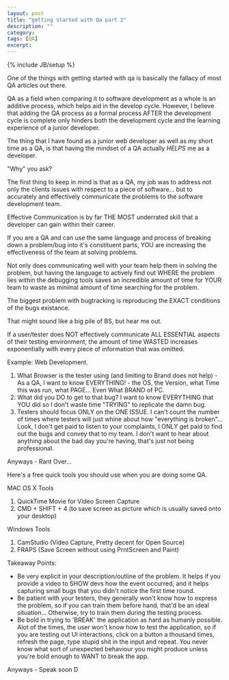 ```yaml
---
layout: post
title: "getting started with Qa part 2"
description: ""
category: 
tags: [QA]
excerpt: 
---
```

{% include JB/setup %}

One of the things with getting started with qa is basically the fallacy of most QA articles out there.

QA as a field when comparing it to software development as a whole is an additive process, which helps aid in the develop cycle. However, I believe that adding the QA process as a formal process AFTER the development cycle is complete only hinders both the development cycle and the learning experience of a junior developer.

The thing that I have found as a junior web developer as well as my short time as a QA, is that having the mindset of a QA actually _HELPS_ me as a developer.

"Why" you ask?

The first thing to keep in mind is that as a QA, my job was to address not only the clients issues with respect to a piece of software... but to accurately and effectively communicate the problems to the software development team.

Effective Communication is by far THE MOST underrated skill that a developer can gain within their career. 

If you are a QA and can use the same language and process of breaking down a problem/bug into it's constituent parts, YOU are increasing the effectiveness of the team at solving problems.

Not only does communicating well with your team help them in solving the problem, but having the language to actively find out WHERE the problem lies within the debugging tools saves an incredible amount of time for YOUR team to waste as minimal amount of time searching for the problem.

The biggest problem with bugtracking is reproducing the EXACT conditions of the bugs existance. 

That might sound like a big pile of BS, but hear me out.

If a user/tester does NOT effectively communicate ALL ESSENTIAL aspects of their testing environment, the amount of time WASTED increases exponentially with every piece of information that was omitted.

Example: Web Development.

1. What Browser is the tester using (and limiting to Brand does not help) - 
  As a QA, I want to know EVERYTHING! - the OS, the Version, what Time this was run, what PAGE... Even What BRAND of PC.
2. What did you DO to get to that bug? 
  I want to know EVERYTHING that YOU did so I don't waste time "TRYING" to replicate the damn bug.
3. Testers should focus ONLY on the ONE ISSUE.
  I can't count the number of times where testers will just whine about how "everything is broken"... 
  Look, I don't get paid to listen to your complaints, I ONLY get paid to find out the bugs and convey that to my team. I don't want to hear about anything about the bad day you're having, that's just not being professional.

Anyways - Rant Over...

Here's a free quick tools you should use when you are doing some QA.

MAC OS X Tools
1. QuickTime Movie for Video Screen Capture 
2. CMD + SHIFT + 4 (to save screen as picture which is usually saved onto your desktop)

Windows Tools
1. CamStudio (Video Capture, Pretty decent for Open Source)
2. FRAPS (Save Screen without using PrntScreen and Paint)

Takeaway Points:
* Be very explicit in your description/outline of the problem. It helps if you provide a video to SHOW devs how the event occurred, and it helps capturing small bugs that you didn't notice the first time round.
* Be patient with your testers, they generally won't know how to express the problem, so if you can train them before hand, that'd be an ideal situation...
Otherwise, try to train them during the testing process.
* Be bold in trying to 'BREAK' the application as hard as humanly possible. 
  Alot of the times, the user won't know how to test the application, so if you are testing out UI interactions, click on a button a thousand times, refresh the page, type stupid shit in the input and repeat. You never know what sort of unexpected behaviour you might produce unless you're bold enough to WANT to break the app.

Anyways - Speak soon
D